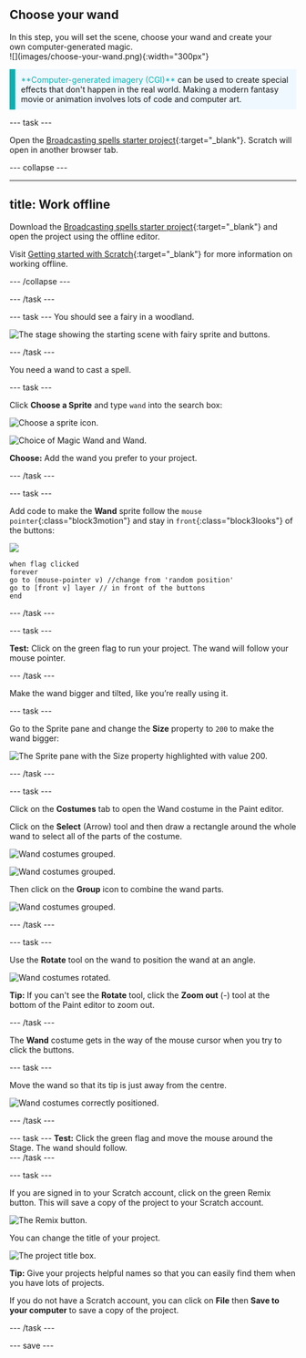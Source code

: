 ## Choose your wand

<div style="display: flex; flex-wrap: wrap">
<div style="flex-basis: 200px; flex-grow: 1; margin-right: 15px;">
In this step, you will set the scene, choose your wand and create your own computer-generated magic.
  
</div>
<div>
![](images/choose-your-wand.png){:width="300px"}
</div>
</div>

<p style="border-left: solid; border-width:10px; border-color: #0faeb0; background-color: aliceblue; padding: 10px;">
<span style="color: #0faeb0">**Computer-generated imagery (CGI)**</span> can be used to create special effects that don't happen in the real world. Making a modern fantasy movie or animation involves lots of code and computer art.
</p>
  
--- task ---

Open the [Broadcasting spells starter project](https://scratch.mit.edu/projects/518441891/editor){:target="_blank"}. Scratch will open in another browser tab.

--- collapse ---

---
title: Work offline
---

Download the [Broadcasting spells starter project](https://rpf.io/p/en/broadcasting-spells-go){:target="_blank"} and open the project using the offline editor.

Visit [Getting started with Scratch](https://projects.raspberrypi.org/en/projects/getting-started-scratch/1){:target="_blank"} for more information on working offline.

--- /collapse --- 

--- /task ---

--- task ---
You should see a fairy in a woodland. 

![The stage showing the starting scene with fairy sprite and buttons.](images/starter-project.png)

--- /task ---

You need a wand to cast a spell.

--- task ---

Click **Choose a Sprite** and type `wand` into the search box: 

![Choose a sprite icon.](images/choose-a-sprite.png)

![Choice of Magic Wand and Wand.](images/wand-sprite-options.png)

**Choose:** Add the wand you prefer to your project.

--- /task ---

--- task ---

Add code to make the **Wand** sprite follow the `mouse pointer`{:class="block3motion"} and stay in `front`{:class="block3looks"} of the buttons:

![](images/wand-sprite-icon.png)

```blocks3
when flag clicked
forever
go to (mouse-pointer v) //change from 'random position'     
go to [front v] layer // in front of the buttons
end
```
--- /task ---

--- task ---

**Test:** Click on the green flag to run your project. The wand will follow your mouse pointer. 

--- /task ---

Make the wand bigger and tilted, like you’re really using it. 

--- task ---

Go to the Sprite pane and change the **Size** property to `200` to make the wand bigger:

![The Sprite pane with the Size property highlighted with value 200.](images/size-property.png)

--- /task ---

--- task ---

Click on the **Costumes** tab to open the Wand costume in the Paint editor.

Click on the **Select** (Arrow) tool and then draw a rectangle around the whole wand to select all of the parts of the costume. 

![Wand costumes grouped.](images/the-select-tool.png)

![Wand costumes grouped.](images/grouped-costumes.png)

Then click on the **Group** icon to combine the wand parts.

![Wand costumes grouped.](images/group-icon.png)

--- /task ---

--- task ---

Use the **Rotate** tool on the wand to position the wand at an angle.   

![Wand costumes rotated.](images/rotated-wands.png)

**Tip:** If you can't see the **Rotate** tool, click the **Zoom out** (-) tool at the bottom of the Paint editor to zoom out.

--- /task ---

The **Wand** costume gets in the way of the mouse cursor when you try to click the buttons.

--- task ---

Move the wand so that its tip is just away from the centre. 

![Wand costumes correctly positioned.](images/positioned-wands.png)

--- /task ---

--- task ---
**Test:** Click the green flag and move the mouse around the Stage. The wand should follow.  
--- /task ---

--- task ---

If you are signed in to your Scratch account, click on the green Remix button. This will save a copy of the project to your Scratch account.  

![The Remix button.](images/remix-button.png)

You can change the title of your project.

![The project title box.](images/project-name.png)

**Tip:** Give your projects helpful names so that you can easily find them when you have lots of projects. 

If you do not have a Scratch account, you can click on **File** then **Save to your computer** to save a copy of the project.

--- /task ---

--- save ---
